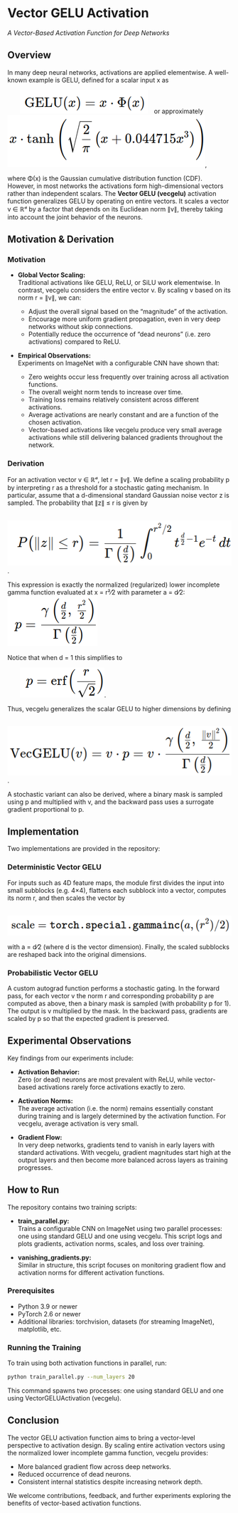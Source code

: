 # Vector GELU Activation  
_A Vector-Based Activation Function for Deep Networks_

## Overview

In many deep neural networks, activations are applied elementwise. A well-known example is GELU, defined for a scalar input x as

  ![](readme_images/gelu.png) or approximately ![](readme_images/approx.png),

where Φ(x) is the Gaussian cumulative distribution function (CDF). However, in most networks the activations form high-dimensional vectors rather than independent scalars. The **Vector GELU (vecgelu)** activation function generalizes GELU by operating on entire vectors. It scales a vector v ∈ ℝᵈ by a factor that depends on its Euclidean norm ∥v∥, thereby taking into account the joint behavior of the neurons.

## Motivation & Derivation

### Motivation

- **Global Vector Scaling:**  
  Traditional activations like GELU, ReLU, or SiLU work elementwise. In contrast, vecgelu considers the entire vector v. By scaling v based on its norm r = ∥v∥, we can:
  - Adjust the overall signal based on the “magnitude” of the activation.
  - Encourage more uniform gradient propagation, even in very deep networks without skip connections.
  - Potentially reduce the occurrence of “dead neurons” (i.e. zero activations) compared to ReLU.

- **Empirical Observations:**  
  Experiments on ImageNet with a configurable CNN have shown that:
  - Zero weights occur less frequently over training across all activation functions.
  - The overall weight norm tends to increase over time.
  - Training loss remains relatively consistent across different activations.
  - Average activations are nearly constant and are a function of the chosen activation.
  - Vector-based activations like vecgelu produce very small average activations while still delivering balanced gradients throughout the network.

### Derivation

For an activation vector v ∈ ℝᵈ, let r = ∥v∥. We define a scaling probability p by interpreting r as a threshold for a stochastic gating mechanism. In particular, assume that a d-dimensional standard Gaussian noise vector z is sampled. The probability that ∥z∥ ≤ r is given by

 ![](readme_images/prob.png).

This expression is exactly the normalized (regularized) lower incomplete gamma function evaluated at x = r²⁄2 with parameter a = d⁄2:
![](readme_images/reg_incomplete_gamma.png) 

Notice that when d = 1 this simplifies to

  ![](readme_images/d1.png).

Thus, vecgelu generalizes the scalar GELU to higher dimensions by defining

  ![](readme_images/vecgelu.png).

A stochastic variant can also be derived, where a binary mask is sampled using p and multiplied with v, and the backward pass uses a surrogate gradient proportional to p.

## Implementation

Two implementations are provided in the repository:

### Deterministic Vector GELU

For inputs such as 4D feature maps, the module first divides the input into small subblocks (e.g. 4×4), flattens each subblock into a vector, computes its norm r, and then scales the vector by

  ![](readme_images/gammainc.png)

with a = d⁄2 (where d is the vector dimension). Finally, the scaled subblocks are reshaped back into the original dimensions.

### Probabilistic Vector GELU

A custom autograd function performs a stochastic gating. In the forward pass, for each vector v the norm r and corresponding probability p are computed as above, then a binary mask is sampled (with probability p for 1). The output is v multiplied by the mask. In the backward pass, gradients are scaled by p so that the expected gradient is preserved.

## Experimental Observations

Key findings from our experiments include:

- **Activation Behavior:**  
  Zero (or dead) neurons are most prevalent with ReLU, while vector-based activations rarely force activations exactly to zero.
  
- **Activation Norms:**  
  The average activation (i.e. the norm) remains essentially constant during training and is largely determined by the activation function. For vecgelu, average activation is very small.

- **Gradient Flow:**  
  In very deep networks, gradients tend to vanish in early layers with standard activations. With vecgelu, gradient magnitudes start high at the output layers and then become more balanced across layers as training progresses.

## How to Run

The repository contains two training scripts:

- **train_parallel.py:**  
  Trains a configurable CNN on ImageNet using two parallel processes: one using standard GELU and one using vecgelu. This script logs and plots gradients, activation norms, scales, and loss over training.

- **vanishing_gradients.py:**  
  Similar in structure, this script focuses on monitoring gradient flow and activation norms for different activation functions.

### Prerequisites

- Python 3.9 or newer  
- PyTorch 2.6 or newer  
- Additional libraries: torchvision, datasets (for streaming ImageNet), matplotlib, etc.

### Running the Training

To train using both activation functions in parallel, run:

```bash
python train_parallel.py --num_layers 20
```

This command spawns two processes: one using standard GELU and one using VectorGELUActivation (vecgelu).

## Conclusion

The vector GELU activation function aims to bring a vector-level perspective to activation design. By scaling entire activation vectors using the normalized lower incomplete gamma function, vecgelu provides:
- More balanced gradient flow across deep networks.
- Reduced occurrence of dead neurons.
- Consistent internal statistics despite increasing network depth.

We welcome contributions, feedback, and further experiments exploring the benefits of vector-based activation functions.
